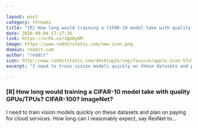 ```yaml
---

layout: post
category: threads
title: "[R] How long would training a CIFAR-10 model take with quality GPUs/TPUs? CIFAR-100? ImageNet?"
date: 2020-09-04 17:17:35
link: https://vrhk.co/3gXHy6M
image: https://www.redditstatic.com/new-icon.png
domain: reddit.com
author: "reddit"
icon: http://www.redditstatic.com/desktop2x/img/favicon/apple-icon-57x57.png
excerpt: "I need to train vision models quickly on these datasets and plan on paying for cloud services. How long can I reasonably expect, say ResNet to..."

---
```


### [R] How long would training a CIFAR-10 model take with quality GPUs/TPUs? CIFAR-100? ImageNet?

I need to train vision models quickly on these datasets and plan on paying for cloud services. How long can I reasonably expect, say ResNet to...